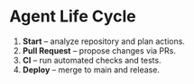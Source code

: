 # Agent Life Cycle

1. **Start** – analyze repository and plan actions.
2. **Pull Request** – propose changes via PRs.
3. **CI** – run automated checks and tests.
4. **Deploy** – merge to main and release.
